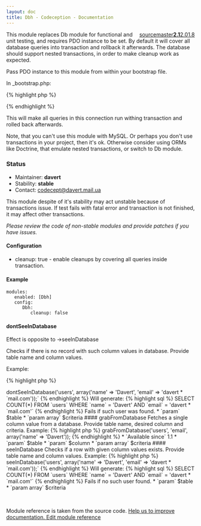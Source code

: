 ```yaml
---
layout: doc
title: Dbh - Codeception - Documentation
---
```




<div class="btn-group" role="group" style="float: right" aria-label="..."><a class="btn btn-default" href="https://github.com/Codeception/Codeception/blob/2.1/src/Codeception/Module/Dbh.php">source</a><a class="btn btn-default" href="https://github.com/Codeception/Codeception/blob/master/docs/modules/Dbh.md">master</a><a class="btn btn-default" href="https://github.com/Codeception/Codeception/blob/2.1/docs/modules/Dbh.md"><strong>2.1</strong></a><a class="btn btn-default" href="https://github.com/Codeception/Codeception/blob/2.0/docs/modules/Dbh.md">2.0</a><a class="btn btn-default" href="https://github.com/Codeception/Codeception/blob/1.8/docs/modules/Dbh.md">1.8</a></div>




This module replaces Db module for functional and unit testing, and requires PDO instance to be set.
By default it will cover all database queries into transaction and rollback it afterwards.
The database should support nested transactions, in order to make cleanup work as expected.

Pass PDO instance to this module from within your bootstrap file.

In _bootstrap.php:

{% highlight php %}

<?php
\Codeception\Module\Dbh::$dbh = $dbh;
?>

{% endhighlight %}

This will make all queries in this connection run withing transaction and rolled back afterwards.

Note, that you can't use this module with MySQL. Or perhaps you don't use transactions in your project, then it's ok.
Otherwise consider using ORMs like Doctrine, that emulate nested transactions, or switch to Db module.

### Status

* Maintainer: **davert**
* Stability: **stable**
* Contact: codecept@davert.mail.ua

This module despite of it's stability may act unstable because of transactions issue. If test fails with fatal error and transaction is not finished, it may affect other transactions.

*Please review the code of non-stable modules and provide patches if you have issues.*

#### Configuration

* cleanup: true - enable cleanups by covering all queries inside transaction.

#### Example

    modules:
       enabled: [Dbh]
       config:
          Dbh:
             cleanup: false



#### dontSeeInDatabase
 
Effect is opposite to ->seeInDatabase

Checks if there is no record with such column values in database.
Provide table name and column values.

Example:

{% highlight php %}

<?php
$I->dontSeeInDatabase('users', array('name' => 'Davert', 'email' => 'davert * `mail.com'));` 


{% endhighlight %}
Will generate:

{% highlight sql %}

SELECT COUNT(*) FROM `users` WHERE `name` = 'Davert' AND `email` = 'davert * `mail.com'` 

{% endhighlight %}
Fails if such user was found.

 * `param`       $table
 * `param array` $criteria


#### grabFromDatabase
 
Fetches a single column value from a database.
Provide table name, desired column and criteria.

Example:

{% highlight php %}

<?php
$mail = $I->grabFromDatabase('users', 'email', array('name' => 'Davert'));


{% endhighlight %}

 * `Available since` 1.1

 * `param`       $table
 * `param`       $column
 * `param array` $criteria



#### seeInDatabase
 
Checks if a row with given column values exists.
Provide table name and column values.

Example:

{% highlight php %}

<?php
$I->seeInDatabase('users', array('name' => 'Davert', 'email' => 'davert * `mail.com'));` 


{% endhighlight %}
Will generate:

{% highlight sql %}

SELECT COUNT(*) FROM `users` WHERE `name` = 'Davert' AND `email` = 'davert * `mail.com'` 

{% endhighlight %}
Fails if no such user found.

 * `param`       $table
 * `param array` $criteria

<p>&nbsp;</p><div class="alert alert-warning">Module reference is taken from the source code. <a href="https://github.com/Codeception/Codeception/tree/2.1/src/Codeception/Module/Dbh.php">Help us to improve documentation. Edit module reference</a></div>
